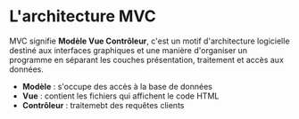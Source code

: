 # L'architecture MVC

MVC signifie **Modèle Vue Contrôleur**, c'est un motif d'architecture logicielle destiné aux interfaces graphiques et une manière d'organiser un programme en séparant les couches présentation, traitement et accès aux données.

- **Modèle** : s'occupe des accès à la base de données
- **Vue** : contient les fichiers qui affichent le code HTML
- **Contrôleur** : traitemebt des requêtes clients